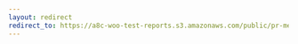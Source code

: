 ```yaml
---
layout: redirect
redirect_to: https://a8c-woo-test-reports.s3.amazonaws.com/public/pr-merge/42814/api/index.html
---
```


